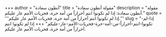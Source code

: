 +++
author = "أنطون سعادة"
title = "مقولة أنطون سعادة"
description = "مقولة أنطون سعادة: إذا لم تكونوا انتم أحراراً من أمة حرة، فحريات الأمم عار عليكم."
quote = '''إذا لم تكونوا انتم أحراراً من أمة حرة، فحريات الأمم عار عليكم.'''
slug = "إذا-لم-تكونوا-انتم-أحراراً-من-أمة-حرة-فحريات-الأمم-عار-عليكم"
+++
إذا لم تكونوا انتم أحراراً من أمة حرة، فحريات الأمم عار عليكم.
